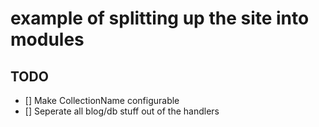 # example of splitting up the site into modules

## TODO
- [] Make CollectionName configurable
- [] Seperate all blog/db stuff out of the handlers